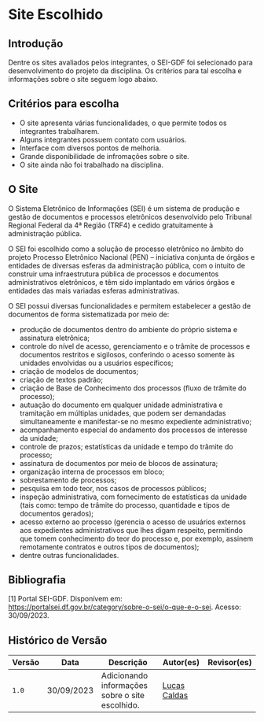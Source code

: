 # Site Escolhido

## Introdução
Dentre os sites avaliados pelos integrantes, o SEI-GDF foi selecionado para desenvolvimento do projeto da disciplina. Os critérios para tal escolha e informações sobre o site seguem logo abaixo.

## Critérios para escolha
* O site apresenta várias funcionalidades, o que permite todos os integrantes trabalharem.
* Alguns integrantes possuem contato com usuários.
* Interface com diversos pontos de melhoria.
* Grande disponibilidade de infromações sobre o site.
* O site ainda não foi trabalhado na disciplina.

## O Site
O Sistema Eletrônico de Informações (SEI) é um sistema de produção e gestão de documentos e processos eletrônicos desenvolvido pelo Tribunal Regional Federal da 4ª Região (TRF4) e cedido gratuitamente à administração pública. 

O SEI foi escolhido como a solução de processo eletrônico no âmbito do projeto Processo Eletrônico Nacional (PEN) – iniciativa conjunta de órgãos e entidades de diversas esferas da administração pública, com o intuito de construir uma infraestrutura pública de processos e documentos administrativos eletrônicos, e têm sido implantado em vários órgãos e entidades das mais variadas esferas administrativas.

O SEI possui diversas funcionalidades e permitem estabelecer a gestão de documentos de forma sistematizada por meio de:

* produção de documentos dentro do ambiente do próprio sistema e assinatura eletrônica;
* controle do nível de acesso, gerenciamento e o trâmite de processos e documentos restritos e sigilosos, conferindo o acesso somente às unidades envolvidas ou a usuários específicos;
* criação de modelos de documentos;
* criação de textos padrão;
* criação de Base de Conhecimento dos processos (fluxo de trâmite do processo);
* autuação do documento em qualquer unidade administrativa e tramitação em múltiplas unidades, que podem ser demandadas simultaneamente e manifestar-se no mesmo expediente administrativo;
* acompanhamento especial do andamento dos processos de interesse da unidade;
* controle de prazos; estatísticas da unidade e tempo do trâmite do processo;
* assinatura de documentos por meio de blocos de assinatura;
* organização interna de processos em bloco; 
* sobrestamento de processos;
* pesquisa em todo teor, nos casos de processos públicos;
* inspeção administrativa, com fornecimento de estatísticas da unidade (tais como: tempo de trâmite do processo, quantidade e tipos de documentos gerados); 
* acesso externo ao processo (gerencia o acesso de usuários externos aos expedientes administrativos que lhes digam respeito, permitindo que tomem conhecimento do teor do processo e, por exemplo, assinem remotamente contratos e outros tipos de documentos);
* dentre outras funcionalidades.

## Bibliografia

[1] Portal SEI-GDF. Disponívem em: https://portalsei.df.gov.br/category/sobre-o-sei/o-que-e-o-sei. Acesso: 30/09/2023.

## Histórico de Versão

| Versão  | Data       | Descrição                           | Autor(es)                                                                                             | Revisor(es)                                |
| ------- | ---------- | ----------------------------------- | ----------------------------------------------------------------------------------------------------- | ------------------------------------------ |
| `1.0`   | 30/09/2023 | Adicionando informações sobre o site escolhido. | [Lucas Caldas](https://github.com/lucascaldasb) |  |